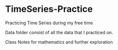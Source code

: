 # TimeSeries-Practice
Practicing Time Series during my free time

Data folder consist of all the data that I practiced on.

Class Notes for mathematics and further exploration
